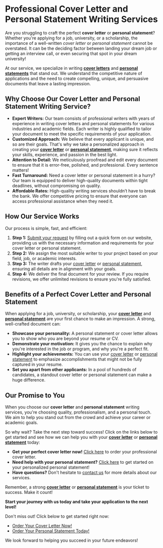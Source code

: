 # Professional Cover Letter and Personal Statement Writing Services

Are you struggling to craft the perfect **cover letter** or **personal statement**? Whether you're applying for a job, university, or a scholarship, the importance of a well-written _cover letter_ or _personal statement_ cannot be overstated. It can be the deciding factor between landing your dream job or getting an interview call, or even securing that spot in your dream university!

At our service, we specialize in writing **[cover letters](https://tinyurl.com/topessay?keyword=cover+letter+personal+statement)** and **[personal statements](https://tinyurl.com/topessay?keyword=cover+letter+personal+statement)** that stand out. We understand the competitive nature of applications and the need to create compelling, unique, and persuasive documents that leave a lasting impression.

## Why Choose Our Cover Letter and Personal Statement Writing Service?

- **Expert Writers:** Our team consists of professional writers with years of experience in writing cover letters and personal statements for various industries and academic fields. Each writer is highly qualified to tailor your document to meet the specific requirements of your application.
- **Customized Approach:** We believe that every applicant is unique, and so are their goals. That's why we take a personalized approach in creating your **[cover letter](https://tinyurl.com/topessay?keyword=cover+letter+personal+statement)** or **[personal statement](https://tinyurl.com/topessay?keyword=cover+letter+personal+statement)**, making sure it reflects your skills, experience, and passion in the best light.
- **Attention to Detail:** We meticulously proofread and edit every document to ensure that it is error-free, polished, and professional. Every sentence matters!
- **Fast Turnaround:** Need a cover letter or personal statement in a hurry? Our team is equipped to deliver high-quality documents within tight deadlines, without compromising on quality.
- **Affordable Rates:** High-quality writing services shouldn’t have to break the bank. We offer competitive pricing to ensure that everyone can access professional assistance when they need it.

## How Our Service Works

Our process is simple, fast, and efficient:

1. **Step 1:** [Submit your request](https://tinyurl.com/topessay?keyword=cover+letter+personal+statement) by filling out a quick form on our website, providing us with the necessary information and requirements for your cover letter or personal statement.
2. **Step 2:** We assign the most suitable writer to your project based on your field, job, or academic interests.
3. **Step 3:** The writer drafts your [cover letter](https://tinyurl.com/topessay?keyword=cover+letter+personal+statement) or [personal statement](https://tinyurl.com/topessay?keyword=cover+letter+personal+statement), ensuring all details are in alignment with your goals.
4. **Step 4:** We deliver the final document for your review. If you require revisions, we offer unlimited revisions to ensure you're fully satisfied.

## Benefits of a Perfect Cover Letter and Personal Statement

When applying for a job, university, or scholarship, your **[cover letter](https://tinyurl.com/topessay?keyword=cover+letter+personal+statement)** and **[personal statement](https://tinyurl.com/topessay?keyword=cover+letter+personal+statement)** are your first chance to make an impression. A strong, well-crafted document can:

- **Showcase your personality:** A personal statement or cover letter allows you to show who you are beyond your resume or CV.
- **Demonstrate your motivation:** It gives you the chance to explain why you're interested in the job or program, and why you're a perfect fit.
- **Highlight your achievements:** You can use your [cover letter](https://tinyurl.com/topessay?keyword=cover+letter+personal+statement) or [personal statement](https://tinyurl.com/topessay?keyword=cover+letter+personal+statement) to emphasize accomplishments that might not be fully captured in your resume.
- **Set you apart from other applicants:** In a pool of hundreds of candidates, a standout cover letter or personal statement can make a huge difference.

## Our Promise to You

When you choose our **cover letter** and **personal statement** writing services, you're choosing quality, professionalism, and a personal touch. We aim to help you stand out from the crowd and achieve your career or academic goals.

So why wait? Take the next step toward success! Click on the links below to get started and see how we can help you with your **[cover letter](https://tinyurl.com/topessay?keyword=cover+letter+personal+statement)** or **[personal statement](https://tinyurl.com/topessay?keyword=cover+letter+personal+statement)** today:

- **Get your perfect cover letter now!** [Click here](https://tinyurl.com/topessay?keyword=cover+letter+personal+statement) to order your professional cover letter.
- **Need help with your personal statement?** [Click here](https://tinyurl.com/topessay?keyword=cover+letter+personal+statement) to get started on your personalized personal statement!
- **Have questions?** Don't hesitate to [contact us](https://tinyurl.com/topessay?keyword=cover+letter+personal+statement) for more details about our services.

Remember, a strong **[cover letter](https://tinyurl.com/topessay?keyword=cover+letter+personal+statement)** or **[personal statement](https://tinyurl.com/topessay?keyword=cover+letter+personal+statement)** is your ticket to success. Make it count!

**Start your journey with us today and take your application to the next level!**

Don't miss out! Click below to get started right now:

- [Order Your Cover Letter Now!](https://tinyurl.com/topessay?keyword=cover+letter+personal+statement)
- [Order Your Personal Statement Today!](https://tinyurl.com/topessay?keyword=cover+letter+personal+statement)

We look forward to helping you succeed in your future endeavors!
